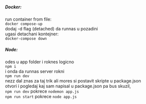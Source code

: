 ##### Docker:
run container from file:  
`docker compose-up`  
dodaj -d flag (detached) da runnas u pozadini  
ugasi detachani kontejner:  
`docker-compose down`  

##### Node:  
odes u app folder i roknes logicno  
`npm i`  
i onda da runnas server rokni  
`npm run dev`  
nezz dal znas za taj trik ali mores si postavit skripte u package.json  
otvori i pogledaj kaj sam napisal u package.json pa bus skuzil,  
`npm run dev` pokrece `nodemon app.js`  
`npm run start` pokrece `node app.js`  
